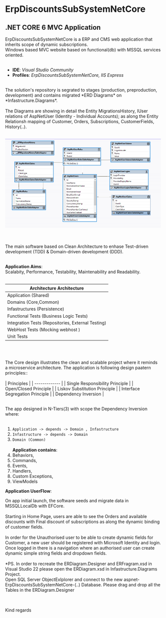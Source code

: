 # ErpDiscountsSubSystemNetCore

## .NET CORE 6 MVC Application

ErpDiscountsSubSystemNetCore is a ERP and CMS web application that inherits scope of dynamic subscriptions. <br/>
Windows based MVC website based on functional(db) with MSSQL services oriented.<br/>
<br/>

- __IDE__: *Visual Studio Community* <br/>
- __Profiles__: *ErpDiscountsSubSystemNetCore, IIS Express* <br/>

<br/>
The solution's repository is segrated to stages (production, preproduction, development) and contains migrated *ERD Diagrams* on *Infastructure.Diagrams*. <br/> <br/>
The Diagrams are showing in detail the Entity MigrationsHistory, IUser relations of AspNetUser (Identity - Individual Accounts); as along the Entity Relationsh mapping of
Customer, Orders, Subscriptions, CustomerFields, History(..).<br/><br/>

![Alt text](https://github.com/andispapageo/ErpDiscountsSubSystemNetCore/blob/master/Infastructure.Diagrams/Screenshots/IdentityERDiagram.png?raw=true)

<br/><br/>
 The main software based on Clean Architecture to enhase Test-driven development (TDD) & Domain-driven development (DDD).<br/>
<br/>

**Application Aims**: <br/>
Scalabity, Performance, Testability, Maintenability and Readability.
<br/><br/>

| Architecture Architecture                                                           |
| ------------- |
| Application (Shared) |
| Domains  (Core,Common) |
| Infastructures  (Persistence) |
| Functional Tests  (Business Logic Tests)          |
| Integration Tests  (Repositories, External Testing)                          |
| WebHost Tests  (Mocking webhost )|
| Unit Tests  |
<br/><br/>

The Core design illustrates the clean and scalable project where it reminds a microservice architecture. The application is following design paatern principles::
<br/><br/>
| Principles |
| ------------- |
| Single Responsibility Principle  |
| Open/Closed Principle  |
| Liskov Substitution Principle  |
| Interface Segregation Principle  |
| Dependency Inversion  |
<br/><br/>

The app designed in N-Tiers(3) with scope the Dependency Inversion where: <br/> <br/>
1. ```Application -> depends -> Domain , Infastructure```<br/>
1. ```Infastructure -> depends -> Domain```<br/>
1. ```Domain (Common) ```
<br/><br/>
**Application contains**: <br/>
1. Behaviors,  <br/>
1. Commands, <br/>
1. Events, <br/>
1. Handlers, <br/>
1. Custom Exceptions, <br/>
1. ViewModels

**Application UserFlow**: <br/>

On app initial launch, the software seeds and migrate data in MSSQLLocalDb with EFCore.<br/><br/>
Starting in Home Page, users are able to see the Orders and available discounts with Final discount of subscriptions as along the dynamic binding of customer fields.<br/><br/>
In order for the Unauthorised user to be able to create dynamic fields for Customer, a new user should be registered with Microsoft Identity and login. Once logged in there is a navigation where an authorised user can create dynamic simple string fields and dropdown fields. 
<br/><br/>
*PS. In order to recreate the ERDiagram.Designer and ERFragram.xsd in Visual Studio 22 please open the ERDiagram.xsd in Infastructure.Diagrams Project.<br/> Open SQL Server ObjectExlplorer and connect to the new aspnet-ErpDiscountsSubSystemNetCore-(..) Database. Please drag and drop all the Tables in the ERDiagram.Designer

<br/><br/>
Kind regards


 
